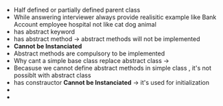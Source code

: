 * Half defined or partially defined parent class 
* While answering interviewer always provide realisitic example like Bank Account employee hospital not like cat dog animal
* has abstract keyword
* has abstract method -> abstract methods will not be implemented
*   **Cannot be Instanciated**
* Abstract methods are compulsory to be implemented
* Why cant a simple base class replace abstract class ->
* Becasuse we cannot define abstract methods in simple class , it's not possiblt with abstract class 
* has constrauctor **Cannot be Instanciated** -> it's used for initialization
* 
* 
